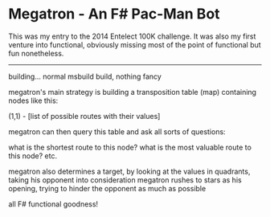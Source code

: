 # Megatron - An F# Pac-Man Bot

This was my entry to the 2014 Entelect 100K challenge.  It was also my first venture into functional, obviously missing most of the point of functional but fun nonetheless.

---

building... normal msbuild build, nothing fancy

megatron's main strategy is building a transposition table (map) containing nodes like this:

(1,1) - [list of possible routes with their values]

megatron can then query this table and ask all sorts of questions:

what is the shortest route to this node?
what is the most valuable route to this node?
etc.

megatron also determines a target, by looking at the values in quadrants, taking his opponent into consideration
megatron rushes to stars as his opening, trying to hinder the opponent as much as possible

all F# functional goodness!